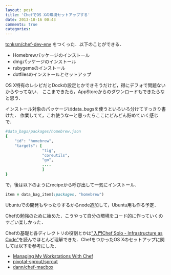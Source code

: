 ```yaml
---
layout: post
title: 'ChefでOS Xの環境セットアップする'
date: 2013-10-16 00:43
comments: true
categories: 
---
```


[tcnksm/chef-dev-env](https://github.com/tcnksm/chef-dev-env) をつくった．以下のことができる．

- Homebrewパッケージのインストール
- dmgパッケージのインストール
- rubygemsのインストール
- dotfilesのインストールとセットアップ

OS X特有のレシピだとDockの設定とかできそうだけど，得にデフォで問題ないからやってない．
ここまできたら，AppStoreからのダウンロードもできたらなと思う．

インストール対象のパッケージはdata_bugsを使うといろいろ分けてすっきり書けた．
作業してて，これ使うなーと思ったらここにどんどん貯めていく感じで．

``` ruby
#data_bags/packages/homebrew.json
{
    "id": "homebrew",
    "targets": [
                "tig",
                "coreutils",
                "go",
                ....
                ]
}
```

で，後は以下のようにrecipeから呼び出して一気にインストール．

``` ruby
item = data_bag_item(:packages, "homebrew")
```

Ubuntuでの開発もやったりするからnode追加して，Ubuntu用も作る予定．

Chefの勉強のために始めた．こうやって自分の環境をコード的に作っていくのすごい楽しかった．

Chefの基礎と各ディレクトリの役割とかは["入門Chef Solo - Infrastructure as Code"](http://www.amazon.co.jp/%E5%85%A5%E9%96%80Chef-Solo-Infrastructure-as-Code-ebook/dp/B00BSPH158)を読んでほとんど理解できた．ChefをつかったOS Xのセットアップに関しては以下を参考にした．

- [Managing My Workstations With Chef](http://jtimberman.housepub.org/blog/2011/04/03/managing-my-workstations-with-chef/)
- [pivotal-sprout/sprout](https://github.com/pivotal-sprout/sprout)
- [dann/chef-macbox](https://github.com/dann/chef-macbox)





